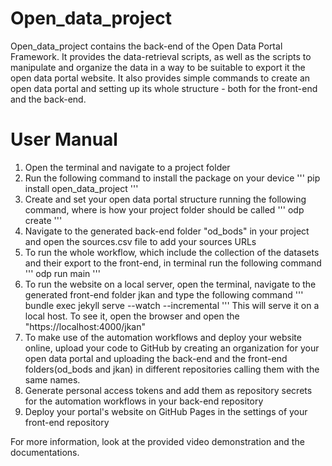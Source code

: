 Open_data_project
=================

Open_data_project contains the back-end of the Open Data Portal Framework.
It provides the data-retrieval scripts, as well as the scripts to manipulate and organize the data in a way to be suitable to export it the open data portal website.
It also provides simple commands to create an open data portal and setting up its whole structure - both for the front-end and the back-end.

# User Manual

1. Open the terminal and navigate to a project folder
2. Run the following command to install the package on your device
'''
pip install open_data_project
'''
3. Create and set your open data portal structure running the following command, where <projectname> is how your project folder should be called
'''
odp create <projectname>
'''
4. Navigate to the generated back-end folder "od_bods" in your project and open the sources.csv file to add your sources URLs
5. To run the whole workflow, which include the collection of the datasets and their export to the front-end, in terminal run the following command
'''
odp run main
'''
6. To run the website on a local server, open the terminal, navigate to the generated front-end folder jkan and type the following command
'''
bundle exec jekyll serve --watch --incremental
'''
This will serve it on a local host. To see it, open the browser and open the "https://localhost:4000/jkan"
7. To make use of the automation workflows and deploy your website online, upload your code to GitHub by creating an organization for your open data portal and uploading the back-end and the front-end folders(od_bods and jkan) in different repositories calling them with the same names.
8. Generate personal access tokens and add them as repository secrets for the automation workflows in your back-end repository
9. Deploy your portal's website on GitHub Pages in the settings of your front-end repository


For more information, look at the provided video demonstration and the documentations.